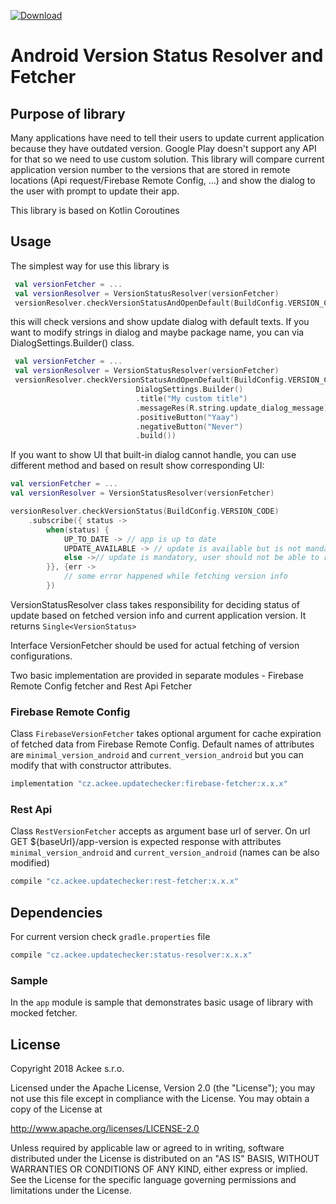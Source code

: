 [ ![Download](https://api.bintray.com/packages/ackeecz/version-update-handler/status-resolver/images/download.svg) ](https://bintray.com/ackeecz/version-update-handler/status-resolver/_latestVersion)

# Android Version Status Resolver and Fetcher

## Purpose of library
Many applications have need to tell their users to update current application because they have outdated version. Google Play doesn't support any API for that so we need to use custom solution.  This library will compare current application version number to the versions that are stored in remote locations (Api request/Firebase Remote Config, ...) and show the dialog to the user with prompt to update their app.


This library is based on Kotlin Coroutines
## Usage
The simplest way for use this library is
```kotlin
 val versionFetcher = ...
 val versionResolver = VersionStatusResolver(versionFetcher)
 versionResolver.checkVersionStatusAndOpenDefault(BuildConfig.VERSION_CODE, getSupportFragmentManager())
```

this will check versions and show update dialog with default texts. If you want to modify strings in dialog and maybe package name, you can via DialogSettings.Builder() class.

```kotlin
 val versionFetcher = ...
 val versionResolver = VersionStatusResolver(versionFetcher)
 versionResolver.checkVersionStatusAndOpenDefault(BuildConfig.VERSION_CODE, getSupportFragmentManager(),
                            DialogSettings.Builder()
                            .title("My custom title")
                            .messageRes(R.string.update_dialog_message)
                            .positiveButton("Yaay")
                            .negativeButton("Never")
                            .build())
```


If you want to show UI that built-in dialog cannot handle, you can use different method and based on result show corresponding UI:

```kotlin
val versionFetcher = ...
val versionResolver = VersionStatusResolver(versionFetcher)

versionResolver.checkVersionStatus(BuildConfig.VERSION_CODE)
    .subscribe({ status ->
        when(status) {
            UP_TO_DATE -> // app is up to date
            UPDATE_AVAILABLE -> // update is available but is not mandatory
            else ->// update is mandatory, user should not be able to run app
        }}, {err ->
            // some error happened while fetching version info
        })

```
VersionStatusResolver class takes responsibility for deciding status of update based on fetched version info and current application version. It returns `Single<VersionStatus>`

Interface VersionFetcher should be used for actual fetching of version configurations.

Two basic implementation are provided in separate modules - Firebase Remote Config fetcher and Rest Api Fetcher

### Firebase Remote Config
Class `FirebaseVersionFetcher` takes optional argument for cache expiration of fetched data from Firebase Remote Config. Default names of attributes are `minimal_version_android` and `current_version_android` but you can modify that with constructor attributes.
```groovy
implementation "cz.ackee.updatechecker:firebase-fetcher:x.x.x"
```


### Rest Api
Class `RestVersionFetcher` accepts as argument base url of server. On url GET ${baseUrl}/app-version is expected response with attributes  `minimal_version_android` and `current_version_android` (names can be also modified)
```groovy
compile "cz.ackee.updatechecker:rest-fetcher:x.x.x"
```
## Dependencies
For current version check `gradle.properties` file
```groovy
compile "cz.ackee.updatechecker:status-resolver:x.x.x"
```


### Sample

In the `app` module is sample that demonstrates basic usage of library with mocked fetcher.


## License
Copyright 2018 Ackee s.r.o.

Licensed under the Apache License, Version 2.0 (the "License");
you may not use this file except in compliance with the License.
You may obtain a copy of the License at

http://www.apache.org/licenses/LICENSE-2.0

Unless required by applicable law or agreed to in writing, software
distributed under the License is distributed on an "AS IS" BASIS,
WITHOUT WARRANTIES OR CONDITIONS OF ANY KIND, either express or implied.
See the License for the specific language governing permissions and
limitations under the License.
